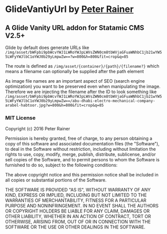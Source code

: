 # GlideVantiyUrl by [Peter Rainer](http://peterrainer.at)
## A Glide Vanity URL addon for Statamic CMS V2.5+

Glide by default does generate URLs like `/img/asset/bWFpbi9pbWcvYWJ1LWRoYWJpLWVsZWN0cm8tbWVjaGFuaWNhbC1jb21wYW55LWFyYWJlbC1oYWJ0b29yLmpwZw==?w=800&h=800&fit=crop&q=85` 

The route is defined as `/img/asset/{container}/{path}/{filename?}` which means a filename can optionally be supplied after the path element

As image file names are an important aspect of SEO (search engine optimization) you want to be preserved even when manipulating the image. Therefore we are injecting the filename after the ID to look something like `/img/asset/bWFpbi9pbWcvYWJ1LWRoYWJpLWVsZWN0cm8tbWVjaGFuaWNhbC1jb21wYW55LWFyYWJlbC1oYWJ0b29yLmpwZw==/abu-dhabi-electro-mechanical-company-arabel-habtoor.jpg?w=800&h=800&fit=crop&q=85`

### MIT License

Copyright (c) 2016 Peter Rainer

Permission is hereby granted, free of charge, to any person obtaining a copy of this software and associated documentation files (the "Software"), to deal in the Software without restriction, including without limitation the rights to use, copy, modify, merge, publish, distribute, sublicense, and/or sell copies of the Software, and to permit persons to whom the Software is furnished to do so, subject to the following conditions:

The above copyright notice and this permission notice shall be included in all copies or substantial portions of the Software.

THE SOFTWARE IS PROVIDED "AS IS", WITHOUT WARRANTY OF ANY KIND, EXPRESS OR IMPLIED, INCLUDING BUT NOT LIMITED TO THE WARRANTIES OF MERCHANTABILITY, FITNESS FOR A PARTICULAR PURPOSE AND NONINFRINGEMENT. IN NO EVENT SHALL THE AUTHORS OR COPYRIGHT HOLDERS BE LIABLE FOR ANY CLAIM, DAMAGES OR OTHER LIABILITY, WHETHER IN AN ACTION OF CONTRACT, TORT OR OTHERWISE, ARISING FROM, OUT OF OR IN CONNECTION WITH THE SOFTWARE OR THE USE OR OTHER DEALINGS IN THE SOFTWARE.
